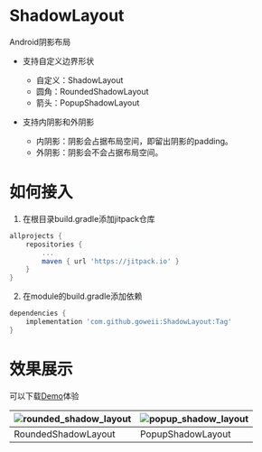 # ShadowLayout

Android阴影布局

- 支持自定义边界形状
  - 自定义：ShadowLayout
  - 圆角：RoundedShadowLayout
  - 箭头：PopupShadowLayout

- 支持内阴影和外阴影
  - 内阴影：阴影会占据布局空间，即留出阴影的padding。
  - 外阴影：阴影会不会占据布局空间。



# 如何接入

1. 在根目录build.gradle添加jitpack仓库

```groovy
allprojects {
	repositories {
		...
		maven { url 'https://jitpack.io' }
	}
}
```

2. 在module的build.gradle添加依赖

```groovy
dependencies {
	implementation 'com.github.goweii:ShadowLayout:Tag'
}
```



# 效果展示

可以下载[Demo](https://raw.githubusercontent.com/goweii/ShadowLayout/master/simple/release/simple-release.apk)体验

| ![rounded_shadow_layout](https://raw.githubusercontent.com/goweii/ShadowLayout/master/image/rounded_shadow_layout.gif) | ![popup_shadow_layout](https://raw.githubusercontent.com/goweii/ShadowLayout/master/image/popup_shadow_layout.gif) |
| ------------------------------------------------------------ | ------------------------------------------------------------ |
| RoundedShadowLayout                                          | PopupShadowLayout                                            |

